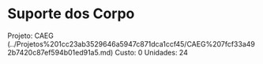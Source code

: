 # Suporte dos Corpo

Projeto: CAEG (../Projetos%201cc23ab3529646a5947c871dca1ccf45/CAEG%207fcf33a492b7420c87ef594b01ed91a5.md)
Custo: 0
Unidades: 24